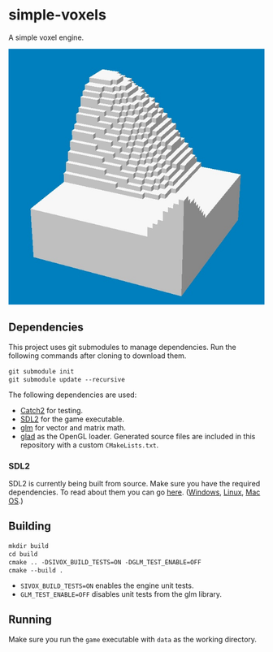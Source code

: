 # simple-voxels
A simple voxel engine.

![A screenshot from the game.](screenshot.jpg)

## Dependencies
This project uses git submodules to manage dependencies. Run the following commands after cloning to download them.
```
git submodule init
git submodule update --recursive
```

The following dependencies are used:
- [Catch2](https://github.com/catchorg/Catch2) for testing.
- [SDL2](https://github.com/spurious/SDL-mirror) for the game executable.
- [glm]() for vector and matrix math.
- [glad]() as the OpenGL loader. Generated source files are included in this repository with a custom `CMakeLists.txt`.

### SDL2
SDL2 is currently being built from source. Make sure you have the required dependencies. To read about them you can go
[here](http://wiki.libsdl.org/Installation). ([Windows](http://wiki.libsdl.org/Installation#Windows_XP.2FVista.2F7),
[Linux](http://wiki.libsdl.org/Installation#Linux.2FUnix), [Mac OS](http://wiki.libsdl.org/Installation#Mac_OS_X).)

## Building
```
mkdir build
cd build
cmake .. -DSIVOX_BUILD_TESTS=ON -DGLM_TEST_ENABLE=OFF
cmake --build .
```

- `SIVOX_BUILD_TESTS=ON` enables the engine unit tests.
- `GLM_TEST_ENABLE=OFF` disables unit tests from the glm library.

## Running 
Make sure you run the `game` executable with `data` as the working directory.
